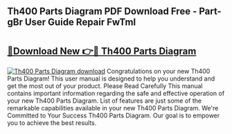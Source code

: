 ## Th400 Parts Diagram PDF Download Free - Part-gBr User Guide Repair FwTmI

# <h2><a href="http://dfl0rhn.blite.top/?on=Th400+Parts+Diagram">🔗Download New 👉🔴 Th400 Parts Diagram</a></h2>

[![Th400 Parts Diagram download](https://i.imgur.com/lujVjoI.png)](http://dfl0rhn.blite.top/?on=Th400+Parts+Diagram)
Congratulations on your new Th400 Parts Diagram! This user manual is designed to help you understand and get the most out of your product. Please Read Carefully This manual contains important information regarding the safe and effective operation of your new Th400 Parts Diagram. List of features are just some of the remarkable capabilities available in your new Th400 Parts Diagram. We're Committed to Your Success Th400 Parts Diagram. Our goal is to empower you to achieve the best results.
